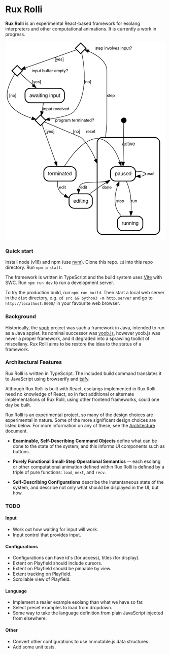 Rux Rolli
=========

**Rux Rolli** is an experimental React-based framework for esolang
interpreters and other computational animations.  It is currently
a work in progress.

![state machine diagram for Rux Rolli](images/state-machine-diagram.png?raw=true)

### Quick start

Install node (v16) and npm (use [nvm][]).  Clone this repo.  `cd` into this
repo directory.  Run `npm install`.

The framework is written in TypeScript and the build system uses
[Vite][] with SWC.  Run `npm run dev` to run a development server.

To try the production build, run `npm run build`.  Then start a
local web server in the `dist` directory, e.g.
`cd src && python3 -m http.server` and go to `http://localhost:8000/`
in your favourite web browser.

### Background

Historically, the [yoob][] project was such a framework in Java,
intended to run as a Java applet.  Its nominal successor was
[yoob.js][], however yoob.js was never a proper framework, and it
degraded into a sprawling toolkit of miscellany.  Rux Rolli aims
to be restore the idea to the status of a framework.

### Architectural Features

Rux Rolli is written in TypeScript.  The included build command
translates it to JavaScript using browserify and [tsify][].

Although Rux Rolli is built with React, esolangs implemented in
Rux Rolli need no knowledge of React, so in fact additional or
alternate implementations of Rux Rolli, using other frontend
frameworks, could one day be built.

Rux Rolli is an experimental project, so many of the design
choices are experimental in nature.  Some of the more significant
design choices are listed below.  For more information on any
of these, see the [Architecture](doc/Architecture.md) document.

*   **Examinable, Self-Describing Command Objects** define
    what can be done to the state of the system, and this
    informs UI components such as buttons.

*   **Purely Functional Small-Step Operational Semantics**
    -- each esolang or other computational animation
    defined within Rux Rolli is defined by a triple of pure
    functions: `load`, `next`, and `recv`.

*   **Self-Describing Configurations** describe the
    instantaneous state of the system, and describe not
    only what should be displayed in the UI, but how.

[yoob]: https://catseye.tc/node/yoob
[yoob.js]: https://catseye.tc/node/yoob.js
[tsify]: https://github.com/TypeStrong/tsify
[nvm]: https://github.com/nvm-sh/nvm
[Vite]: https://vitejs.dev/

### TODO

#### Input

*   Work out how waiting for input will work.
*   Input control that provides input.

#### Configurations

*   Configurations can have id's (for access), titles (for display).
*   Extent on Playfield should include cursors.
*   Extent on Playfield should be pinnable by view.
*   Extent tracking on Playfield.
*   Scrollable view of Playfield.

#### Language

*   Implement a realer example esolang than what we have so far.
*   Select preset examples to load from dropdown.
*   Some way to take the language definition from plain JavaScript injected from elsewhere.

#### Other

*   Convert other configurations to use Immutable.js data structures.
*   Add some unit tests.
